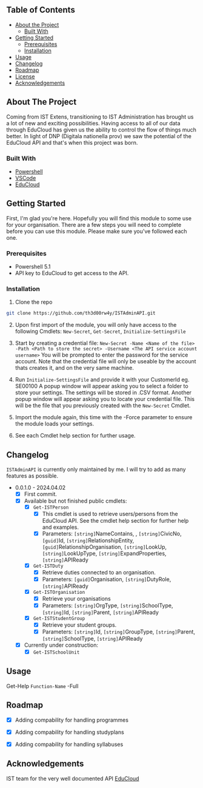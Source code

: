 <!-- TABLE OF CONTENTS -->
## Table of Contents

* [About the Project](#about-the-project)
    * [Built With](#built-with)
* [Getting Started](#getting-started)
    * [Prerequisites](#prerequisites)
    * [Installation](#installation)
* [Usage](#usage)
* [Changelog](#Changelog)
* [Roadmap](#roadmap)
* [License](#license)
* [Acknowledgements](#acknowledgements)



<!-- ABOUT THE PROJECT -->
## About The Project
Coming from IST Extens, transitioning to IST Administration has brought us a lot of new and exciting possibilities.
Having access to all of our data through EduCloud has given us the ability to control the flow of things much better.
In light of DNP (Digitala nationella prov) we saw the potential of the EduCloud API and that's when this project was born.


### Built With

* [Powershell](https://docs.microsoft.com/en-us/powershell/)
* [VSCode](https://code.visualstudio.com/)
* [EduCloud](https://api.ist.com/ss12000v2-api/)


<!-- GETTING STARTED -->
## Getting Started

First, I'm glad you're here. Hopefully you will find this module to some use for your organisation.
There are a few steps you will need to complete before you can use this module.
Please make sure you've followed each one.

### Prerequisites

* Powershell 5.1
* API key to EduCloud to get access to the API.

### Installation

1. Clone the repo
```sh
git clone https://github.com/th3d00rw4y/ISTAdminAPI.git
```
2. Upon first import of the module, you will only have access to the following Cmdlets:
`New-Secret`, `Get-Secret`, `Initialize-SettingsFile`

3. Start by creating a credential file: `New-Secret -Name <Name of the file> -Path <Path to store the secret> -Username <The API service account username>`
You will be prompted to enter the password for the service account.
Note that the credential file will only be useable by the account thats creates it, and on the very same machine.

4. Run `Initialize-SettingsFile` and provide it with your CustomerId eg. SE00100
A popup window will appear asking you to select a folder to store your settings. The settings will be stored in .CSV format.
Another popup window will appear asking you to locate your credential file. This will be the file that you previously created with the `New-Secret` Cmdlet.

5. Import the module again, this time with the -Force parameter to ensure the module loads your settings.

6. See each Cmdlet help section for further usage.

## Changelog

`ISTAdminAPI` is currently only maintained by me. I will try to add as many features as possible.
- 0.0.1.0 - 2024.04.02
  - [x] First commit.
  - [x] Available but not finished public cmdlets:
      - [x] `Get-ISTPerson`
          - [x] This cmdlet is used to retrieve users/persons from the EduCloud API. See the cmdlet help section for further help and examples.
          - [x] Parameters: `[string]`NameContains, , `[string]`CivicNo, `[guid]`Id, `[string]`RelationshipEntity, `[guid]`RelationshipOrganisation, `[string]`LookUp, `[string]`LookUpType, `[string]`ExpandProperties, `[string]`APIReady
      - [x] `Get-ISTDuty`
          - [x] Retrieve duties connected to an organisation.
          - [x] Parameters: `[guid]`Organisation, `[string]`DutyRole, `[string]`APIReady
      - [x] `Get-ISTOrganisation`
          - [x] Retrieve your organisations
          - [x] Parameters: `[string]`OrgType, `[string]`SchoolType, `[string]`Id, `[string]`Parent, `[string]`APIReady
      - [x] `Get-ISTStudentGroup`
          - [x] Retrieve your student groups.
          - [x] Parameters: `[string]`Id, `[string]`GroupType, `[string]`Parent, `[string]`SchoolType, `[string]`APIReady
  - [x] Currently under construction:
      - [x] `Get-ISTSchoolUnit`
<!-- USAGE EXAMPLES -->
## Usage

Get-Help `Function-Name` -Full


<!-- ROADMAP -->
## Roadmap

 - [x] Adding compability for handling programmes

 - [x] Adding compability for handling studyplans

 - [x] Adding compability for handling syllabuses


<!-- ACKNOWLEDGEMENTS -->
## Acknowledgements
IST team for the very well documented API [EduCloud](https://api.ist.com/ss12000v2-api/)